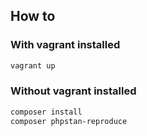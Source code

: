 ## How to

### With vagrant installed

```bash
vagrant up
```

### Without vagrant installed

```bash
composer install
composer phpstan-reproduce
```
